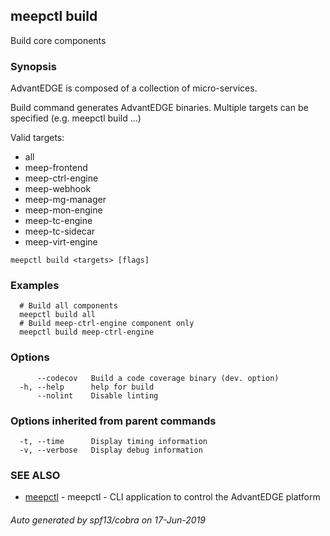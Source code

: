 ## meepctl build

Build core components

### Synopsis

AdvantEDGE is composed of a collection of micro-services.

Build command generates AdvantEDGE binaries.
Multiple targets can be specified (e.g. meepctl build <target1> <target2>...)

Valid targets:
  * all
  * meep-frontend
  * meep-ctrl-engine
  * meep-webhook
  * meep-mg-manager
  * meep-mon-engine
  * meep-tc-engine
  * meep-tc-sidecar
  * meep-virt-engine

```
meepctl build <targets> [flags]
```

### Examples

```
  # Build all components
  meepctl build all
  # Build meep-ctrl-engine component only
  meepctl build meep-ctrl-engine
```

### Options

```
      --codecov   Build a code coverage binary (dev. option)
  -h, --help      help for build
      --nolint    Disable linting
```

### Options inherited from parent commands

```
  -t, --time      Display timing information
  -v, --verbose   Display debug information
```

### SEE ALSO

* [meepctl](meepctl.md)	 - meepctl - CLI application to control the AdvantEDGE platform

###### Auto generated by spf13/cobra on 17-Jun-2019
